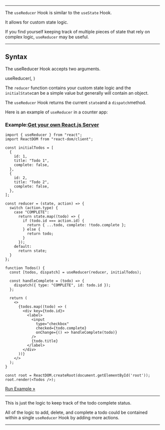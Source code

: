 ___

The `useReducer` Hook is similar to the `useState` Hook.

It allows for custom state logic.

If you find yourself keeping track of multiple pieces of state that rely on complex logic, `useReducer` may be useful.

___

## Syntax

The useReducer Hook accepts two arguments.

useReducer(<reducer>, <initialState>)

The `reducer` function contains your custom state logic and the `initialState`can be a simple value but generally will contain an object.

The `useReducer` Hook returns the current `state`and a `dispatch`method.

Here is an example of `useReducer` in a counter app:

### Example:[Get your own React.js Server](https://www.w3schools.com/spaces/ "W3Schools Spaces")

    import { useReducer } from "react";
    import ReactDOM from "react-dom/client";
    
    const initialTodos = [
      {
        id: 1,
        title: "Todo 1",
        complete: false,
      },
      {
        id: 2,
        title: "Todo 2",
        complete: false,
      },
    ];
    
    const reducer = (state, action) => {
      switch (action.type) {
        case "COMPLETE":
          return state.map((todo) => {
            if (todo.id === action.id) {
              return { ...todo, complete: !todo.complete };
            } else {
              return todo;
            }
          });
        default:
          return state;
      }
    };
    
    function Todos() {
      const [todos, dispatch] = useReducer(reducer, initialTodos);
    
      const handleComplete = (todo) => {
        dispatch({ type: "COMPLETE", id: todo.id });
      };
    
      return (
        <>
          {todos.map((todo) => (
            <div key={todo.id}>
              <label>
                <input
                  type="checkbox"
                  checked={todo.complete}
                  onChange={() => handleComplete(todo)}
                />
                {todo.title}
              </label>
            </div>
          ))}
        </>
      );
    }
    
    const root = ReactDOM.createRoot(document.getElementById('root'));
    root.render(<Todos />);
    

[Run Example »](https://www.w3schools.com/react/showreact.asp?filename=demo2_react_usereducer)

___

This is just the logic to keep track of the todo complete status.

All of the logic to add, delete, and complete a todo could be contained within a single `useReducer` Hook by adding more actions.

___